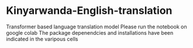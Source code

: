 # Kinyarwanda-English-translation
Transformer based language translation model
Please run the notebook on google colab
The package depenendcies and installations have been indicated in the varipous cells
